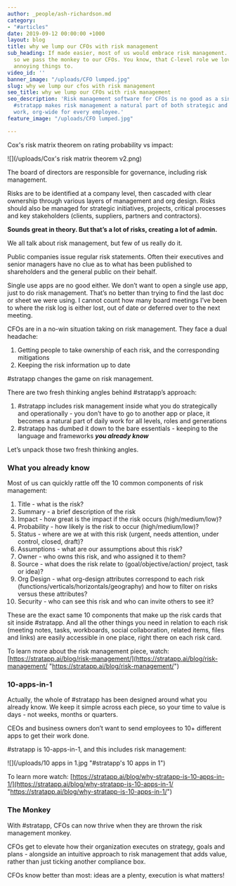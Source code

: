 ```yaml
---
author: _people/ash-richardson.md
category:
- "#articles"
date: 2019-09-12 00:00:00 +1000
layout: blog
title: why we lump our CFOs with risk management
sub_heading: If made easier, most of us would embrace risk management. But it’s not,
  so we pass the monkey to our CFOs. You know, that C-level role we love to delegate
  annoying things to.
video_id: ''
banner_image: "/uploads/CFO lumped.jpg"
slug: why we lump our cfos with risk management
seo_title: why we lump our CFOs with risk management
seo_description: 'Risk management software for CFOs is no good as a single use app.
  #stratapp makes risk management a natural part of both strategic and day to day
  work, org-wide for every employee.'
feature_image: "/uploads/CFO lumped.jpg"

---
```

Cox's risk matrix theorem on rating probability vs impact:

![](/uploads/Cox's risk matrix theorem v2.png)

The board of directors are responsible for governance, including risk management.

Risks are to be identified at a company level, then cascaded with clear ownership through various layers of management and org design. Risks should also be managed for strategic initiatives, projects, critical processes and key stakeholders (clients, suppliers, partners and contractors).

**Sounds great in theory. But that’s a lot of risks, creating a lot of admin.**

We all talk about risk management, but few of us really do it.

Public companies issue regular risk statements. Often their executives and senior managers have no clue as to what has been published to shareholders and the general public on their behalf.

Single use apps are no good either. We don’t want to open a single use app, just to do risk management. That’s no better than trying to find the last doc or sheet we were using. I cannot count how many board meetings I’ve been to where the risk log is either lost, out of date or deferred over to the next meeting.

CFOs are in a no-win situation taking on risk management.  They face a dual headache:

1. Getting people to take ownership of each risk, and the corresponding mitigations
2. Keeping the risk information up to date

\#stratapp changes the game on risk management.

There are two fresh thinking angles behind #stratapp’s approach:

1. #stratapp includes risk management inside what you do strategically and operationally - you don’t have to go to another app or place, it becomes a natural part of daily work for all levels, roles and generations
2. #stratapp has dumbed it down to the bare essentials - keeping to the language and frameworks **_you already know_**

Let’s unpack those two fresh thinking angles.

### **What you already know**

Most of us can quickly rattle off the 10 common components of risk management:

 1. Title - what is the risk?
 2. Summary - a brief description of the risk
 3. Impact - how great is the impact if the risk occurs (high/medium/low)?
 4. Probability - how likely is the risk to occur (high/medium/low)?
 5. Status - where are we at with this risk (urgent, needs attention, under control, closed, draft)?
 6. Assumptions - what are our assumptions about this risk?
 7. Owner - who owns this risk, and who assigned it to them?
 8. Source - what does the risk relate to (goal/objective/action/ project, task or idea)?
 9. Org Design - what org-design attributes correspond to each risk (functions/verticals/horizontals/geography) and how to filter on risks versus these attributes?
10. Security - who can see this risk and who can invite others to see it?

These are the exact same 10 components that make up the risk cards that sit inside #stratapp. And all the other things you need in relation to each risk (meeting notes, tasks, workboards, social collaboration, related items, files and links) are easily accessible in one place, right there on each risk card.

To learn more about the risk management piece, watch: [https://stratapp.ai/blog/risk-management/](https://stratapp.ai/blog/risk-management/ "https://stratapp.ai/blog/risk-management/")

### **10-apps-in-1**

Actually, the whole of #stratapp has been designed around what you already know.  We keep it simple across each piece, so your time to value is days - not weeks, months or quarters.

CEOs and business owners don’t want to send employees to 10+ different apps to get their work done.

\#stratapp is 10-apps-in-1, and this includes risk management:

![](/uploads/10 apps in 1.jpg "#stratapp's 10 apps in 1")

To learn more watch: [https://stratapp.ai/blog/why-stratapp-is-10-apps-in-1/](https://stratapp.ai/blog/why-stratapp-is-10-apps-in-1/ "https://stratapp.ai/blog/why-stratapp-is-10-apps-in-1/")

### **The Monkey**

With #stratapp, CFOs can now thrive when they are thrown the risk management monkey.

CFOs get to elevate how their organization executes on strategy, goals and plans - alongside an intuitive approach to risk management that adds value, rather than just ticking another compliance box.

CFOs know better than most: ideas are a plenty, execution is what matters!